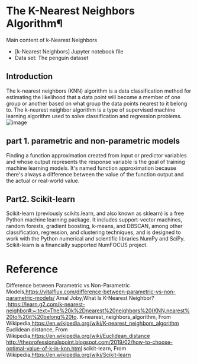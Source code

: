 # The K-Nearest Neighbors Algorithm¶
Main content of k-Nearest Neighbors
* [k-Nearest Neighbors] Jupyter notebook file
* Data set: The penguin dataset
## Introduction 
The k-nearest neighbors (KNN) algorithm is a data classification method for estimating the likelihood that a data point will become a member of one group or another based on what group the data points nearest to it belong to. The k-nearest neighbor algorithm is a type of supervised machine learning algorithm used to solve classification and regression problems.
![image](https://user-images.githubusercontent.com/90750119/166843206-705903de-ff18-4b31-8ad7-f2f3398758f8.png)
## part 1. parametric and non-parametric models
Finding a function approximation created from input or predictor variables and whose output represents the response variable is the goal of training machine learning models. It's named function approximation because there's always a difference between the value of the function output and the actual or real-world value. 

## Part2. Scikit-learn
Scikit-learn (previously scikits.learn, and also known as sklearn) is a free Python machine learning package. It includes support-vector machines, random forests, gradient boosting, k-means, and DBSCAN, among other classification, regression, and clustering techniques, and is designed to work with the Python numerical and scientific libraries NumPy and SciPy. Scikit-learn is a financially supported NumFOCUS project.

# Reference
Difference between Parametric vs Non-Parametric Models,https://vitalflux.com/difference-between-parametric-vs-non-parametric-models/
Amal Joby,What Is K-Nearest Neighbor? ,https://learn.g2.com/k-nearest-neighbor#:~:text=The%20k%2Dnearest%20neighbors%20(KNN,nearest%20to%20it%20belong%20to.
K-nearest_neighbors_algorithm, From Wikipedia,https://en.wikipedia.org/wiki/K-nearest_neighbors_algorithm
Euclidean distance, From Wikipedia,https://en.wikipedia.org/wiki/Euclidean_distance
http://theprofessionalspoint.blogspot.com/2019/02/how-to-choose-optimal-value-of-k-in-knn.html
scikit-learn, From Wikipedia,https://en.wikipedia.org/wiki/Scikit-learn
